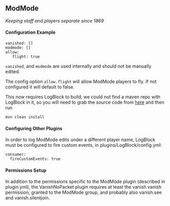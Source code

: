 ## ModMode ##
*Keeping staff and players separate since 1869*

#### Configuration Example
    vanished: []
    modmode: []
    allow:
       flight: true

`vanished`, and `modmode` are used internally and should not be manually edited.

The config option `allow.flight` will allow ModMode players to fly. If not configured it will default to false.

This now requires LogBlock to build, we could not find a maven repo with LogBlock in it, so you will need to grab the source code from [here](https://github.com/LogBlock/LogBlock/) and then run

    mvn clean install

    
#### Configuring Other Plugins

In order to log ModMode edits under a different player name, LogBlock must be configured to fire custom events, in plugins/LogBlock/config.yml:

    consumer:
      fireCustomEvents: true


#### Permissions Setup

In addition to the permissions specific to the ModMode plugin (described in plugin.yml), the VanishNoPacket plugin requires at least the vanish.vanish permission, granted to the ModMode group, and probably also vanish.see and vanish.silentjoin. 
